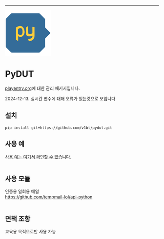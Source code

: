 <hr>
<img src='https://github.com/V1rtualByte/pydut/blob/main/pydut.png' width=150px height=auto>

# PyDUT

[playentry.org](https://playentry.org/)에 대한 관리 패키지입니다.

2024-12-13. 실시간 변수에 대해 오류가 있는것으로 보입니다

## 설치
```
pip install git+https://github.com/v1bt/pydut.git
```

## 사용 예
[사용 예는 여기서 확인할 수 있습니다.](https://github.com/v1bt/pydut/blob/main/example.py)
<br>
<br>

## 사용 모듈
인증용 일회용 메일<br>
https://github.com/tempmail-lol/api-python
<br>
<br>

## 면책 조항
교육용 목적으로만 사용 가능
